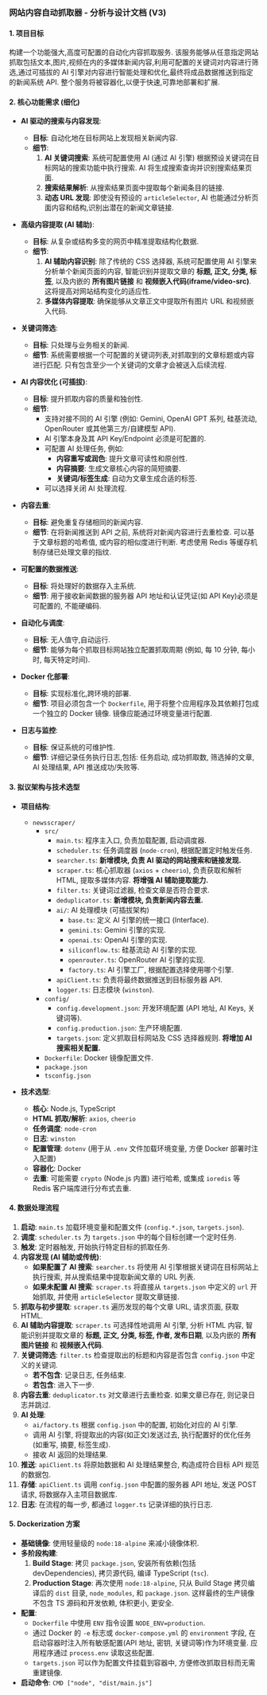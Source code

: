 ### **网站内容自动抓取器 - 分析与设计文档 (V3)**

#### 1. 项目目标

构建一个功能强大,高度可配置的自动化内容抓取服务. 该服务能够从任意指定网站抓取包括文本,图片,视频在内的多媒体新闻内容,利用可配置的关键词对内容进行筛选,通过可插拔的 AI 引擎对内容进行智能处理和优化,最终将成品数据推送到指定的新闻系统 API. 整个服务将被容器化,以便于快速,可靠地部署和扩展.

#### 2. 核心功能需求 (细化)

*   **AI 驱动的搜索与内容发现**:
    *   **目标**: 自动化地在目标网站上发现相关新闻内容.
    *   **细节**: 
        1.  **AI 关键词搜索**: 系统可配置使用 AI (通过 AI 引擎) 根据预设关键词在目标网站的搜索功能中执行搜索. AI 将生成搜索查询并识别搜索结果页面.
        2.  **搜索结果解析**: 从搜索结果页面中提取每个新闻条目的链接.
        3.  **动态 URL 发现**: 即使没有预设的 `articleSelector`, AI 也能通过分析页面内容和结构,识别出潜在的新闻文章链接.

*   **高级内容提取 (AI 辅助)**:
    *   **目标**: 从复杂或结构多变的网页中精准提取结构化数据.
    *   **细节**: 
        1.  **AI 辅助内容识别**: 除了传统的 CSS 选择器, 系统可配置使用 AI 引擎来分析单个新闻页面的内容, 智能识别并提取文章的 **标题, 正文, 分类, 标签**, 以及内嵌的 **所有图片链接** 和 **视频嵌入代码(iframe/video-src)**. 这将提高对网站结构变化的适应性.
        2.  **多媒体内容提取**: 确保能够从文章正文中提取所有图片 URL 和视频嵌入代码.

*   **关键词筛选**:
    *   **目标**: 只处理与业务相关的新闻.
    *   **细节**: 系统需要根据一个可配置的关键词列表,对抓取到的文章标题或内容进行匹配. 只有包含至少一个关键词的文章才会被送入后续流程.

*   **AI 内容优化 (可插拔)**:
    *   **目标**: 提升抓取内容的质量和独创性.
    *   **细节**:
        *   支持对接不同的 AI 引擎 (例如: Gemini, OpenAI GPT 系列, 硅基流动, OpenRouter 或其他第三方/自建模型 API).
        *   AI 引擎本身及其 API Key/Endpoint 必须是可配置的.
        *   可配置 AI 处理任务, 例如:
            *   **内容重写或润色**: 提升文章可读性和原创性.
            *   **内容摘要**: 生成文章核心内容的简短摘要.
            *   **关键词/标签生成**: 自动为文章生成合适的标签.
        *   可以选择关闭 AI 处理流程.

*   **内容去重**:
    *   **目标**: 避免重复存储相同的新闻内容.
    *   **细节**: 在将新闻推送到 API 之前, 系统将对新闻内容进行去重检查. 可以基于文章标题的哈希值, 或内容的相似度进行判断. 考虑使用 Redis 等缓存机制存储已处理文章的指纹.

*   **可配置的数据推送**:
    *   **目标**: 将处理好的数据存入主系统.
    *   **细节**: 用于接收新闻数据的服务器 API 地址和认证凭证(如 API Key)必须是可配置的, 不能硬编码.

*   **自动化与调度**:
    *   **目标**: 无人值守,自动运行.
    *   **细节**: 能够为每个抓取目标网站独立配置抓取周期 (例如, 每 10 分钟, 每小时, 每天特定时间).

*   **Docker 化部署**:
    *   **目标**: 实现标准化,跨环境的部署.
    *   **细节**: 项目必须包含一个 `Dockerfile`, 用于将整个应用程序及其依赖打包成一个独立的 Docker 镜像. 镜像应能通过环境变量进行配置.

*   **日志与监控**:
    *   **目标**: 保证系统的可维护性.
    *   **细节**: 详细记录任务执行日志,包括: 任务启动, 成功抓取数, 筛选掉的文章, AI 处理结果, API 推送成功/失败等.

#### 3. 拟议架构与技术选型

*   **项目结构**:
    *   `newsscraper/`
        *   `src/`
            *   `main.ts`: 程序主入口, 负责加载配置, 启动调度器.
            *   `scheduler.ts`: 任务调度器 (`node-cron`), 根据配置定时触发任务.
            *   `searcher.ts`: **新增模块, 负责 AI 驱动的网站搜索和链接发现.**
            *   `scraper.ts`: 核心抓取器 (`axios` + `cheerio`), 负责获取和解析 HTML, 提取多媒体内容. **将增强 AI 辅助提取能力.**
            *   `filter.ts`: 关键词过滤器, 检查文章是否符合要求.
            *   `deduplicator.ts`: **新增模块, 负责新闻内容去重.**
            *   `ai/`: AI 处理模块 (可插拔架构)
                *   `base.ts`: 定义 AI 引擎的统一接口 (Interface).
                *   `gemini.ts`: Gemini 引擎的实现.
                *   `openai.ts`: OpenAI 引擎的实现.
                *   `siliconflow.ts`: 硅基流动 AI 引擎的实现.
                *   `openrouter.ts`: OpenRouter AI 引擎的实现.
                *   `factory.ts`: AI 引擎工厂, 根据配置选择使用哪个引擎.
            *   `apiClient.ts`: 负责将最终数据推送到目标服务器 API.
            *   `logger.ts`: 日志模块 (`winston`).
        *   `config/`
            *   `config.development.json`: 开发环境配置 (API 地址, AI Keys, 关键词等).
            *   `config.production.json`: 生产环境配置.
            *   `targets.json`: 定义抓取目标网站及 CSS 选择器规则. **将增加 AI 搜索相关配置.**
        *   `Dockerfile`: Docker 镜像配置文件.
        *   `package.json`
        *   `tsconfig.json`

*   **技术选型**:
    *   **核心**: Node.js, TypeScript
    *   **HTML 抓取/解析**: `axios`, `cheerio`
    *   **任务调度**: `node-cron`
    *   **日志**: `winston`
    *   **配置管理**: `dotenv` (用于从 `.env` 文件加载环境变量, 方便 Docker 部署时注入配置)
    *   **容器化**: Docker
    *   **去重**: 可能需要 `crypto` (Node.js 内置) 进行哈希, 或集成 `ioredis` 等 Redis 客户端库进行分布式去重.

#### 4. 数据处理流程

1.  **启动**: `main.ts` 加载环境变量和配置文件 (`config.*.json`, `targets.json`).
2.  **调度**: `scheduler.ts` 为 `targets.json` 中的每个目标创建一个定时任务.
3.  **触发**: 定时器触发, 开始执行特定目标的抓取任务.
4.  **内容发现 (AI 辅助或传统)**:
    *   **如果配置了 AI 搜索**: `searcher.ts` 将使用 AI 引擎根据关键词在目标网站上执行搜索, 并从搜索结果中提取新闻文章的 URL 列表.
    *   **如果未配置 AI 搜索**: `scraper.ts` 将直接从 `targets.json` 中定义的 `url` 开始抓取, 并使用 `articleSelector` 提取文章链接.
5.  **抓取与初步提取**: `scraper.ts` 遍历发现的每个文章 URL, 请求页面, 获取 HTML.
6.  **AI 辅助内容提取**: `scraper.ts` 可选择性地调用 AI 引擎, 分析 HTML 内容, 智能识别并提取文章的 **标题, 正文, 分类, 标签, 作者, 发布日期**, 以及内嵌的 **所有图片链接** 和 **视频嵌入代码**.
7.  **关键词筛选**: `filter.ts` 检查提取出的标题和内容是否包含 `config.json` 中定义的关键词.
    *   **若不包含**: 记录日志, 任务结束.
    *   **若包含**: 进入下一步.
8.  **内容去重**: `deduplicator.ts` 对文章进行去重检查. 如果文章已存在, 则记录日志并跳过.
9.  **AI 处理**: 
    *   `ai/factory.ts` 根据 `config.json` 中的配置, 初始化对应的 AI 引擎.
    *   调用 AI 引擎, 将提取出的内容(如正文)发送过去, 执行配置好的优化任务(如重写, 摘要, 标签生成).
    *   接收 AI 返回的处理结果.
10. **推送**: `apiClient.ts` 将原始数据和 AI 处理结果整合, 构造成符合目标 API 规范的数据包.
11. **存储**: `apiClient.ts` 调用 `config.json` 中配置的服务器 API 地址, 发送 POST 请求, 将数据存入主项目数据库.
12. **日志**: 在流程的每一步, 都通过 `logger.ts` 记录详细的执行日志.

#### 5. Dockerization 方案

*   **基础镜像**: 使用轻量级的 `node:18-alpine` 来减小镜像体积.
*   **多阶段构建**:
    1.  **Build Stage**: 拷贝 `package.json`, 安装所有依赖(包括 devDependencies), 拷贝源代码, 编译 TypeScript (`tsc`).
    2.  **Production Stage**: 再次使用 `node:18-alpine`, 只从 Build Stage 拷贝编译后的 `dist` 目录, `node_modules`, 和 `package.json`. 这样最终的生产镜像不包含 TS 源码和开发依赖, 体积更小, 更安全.
*   **配置**:
    *   `Dockerfile` 中使用 `ENV` 指令设置 `NODE_ENV=production`.
    *   通过 Docker 的 `-e` 标志或 `docker-compose.yml` 的 `environment` 字段, 在启动容器时注入所有敏感配置(API 地址, 密钥, 关键词等)作为环境变量. 应用程序通过 `process.env` 读取这些配置.
    *   `targets.json` 可以作为配置文件挂载到容器中, 方便修改抓取目标而无需重建镜像.
*   **启动命令**: `CMD ["node", "dist/main.js"]`